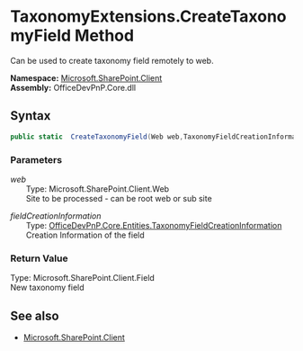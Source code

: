 # TaxonomyExtensions.CreateTaxonomyField Method  
Can be used to create taxonomy field remotely to web.  

**Namespace:** [Microsoft.SharePoint.Client](Microsoft.SharePoint.Client.md)  
**Assembly:** OfficeDevPnP.Core.dll  
## Syntax
```C#
public static  CreateTaxonomyField(Web web,TaxonomyFieldCreationInformation fieldCreationInformation)
```
### Parameters
*web*  
&emsp;&emsp;Type: Microsoft.SharePoint.Client.Web  
&emsp;&emsp;Site to be processed - can be root web or sub site  
  
*fieldCreationInformation*  
&emsp;&emsp;Type: [OfficeDevPnP.Core.Entities.TaxonomyFieldCreationInformation](OfficeDevPnP.Core.Entities.TaxonomyFieldCreationInformation.md)  
&emsp;&emsp;Creation Information of the field  
  
### Return Value
Type: Microsoft.SharePoint.Client.Field  
New taxonomy field

## See also
- [Microsoft.SharePoint.Client](Microsoft.SharePoint.Client.md)
